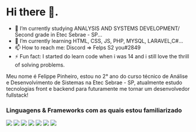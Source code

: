 # Hi there 👋.

- 🔭 I’m currently studying ANALYSIS AND SYSTEMS DEVELOPMENT/ Second grade in Etec Sebrae - SP...
- 🌱 I’m currently learning HTML, CSS, JS, PHP, MYSQL, LARAVEL,C#...
- 📫 How to reach me: Discord => Felps S2 you#2849
- ⚡ Fun fact: I started do learn code when i was 14 and i still love the thrill of solving problems.


Meu nome é Felippe Pinheiro, estou no 2° ano do curso técnico de Análise e Desenvolvimento de Sistemas na Etec Sebrae - SP, atualmente estudo tecnologias front e backend para futuramente me tornar um desenvolvedor fullstack!


### Linguagens & Frameworks com as quais estou familiarizado

<img src="https://img.shields.io/badge/HTML5-E34F26?style=for-the-badge&logo=html5&logoColor=white"> <img src="https://img.shields.io/badge/CSS3-1572B6?style=for-the-badge&logo=css3&logoColor=white"> <img src="https://img.shields.io/badge/PHP-777BB4?style=for-the-badge&logo=php&logoColor=white"> <img src="https://img.shields.io/badge/JavaScript-F7DF1E?style=for-the-badge&logo=javascript&logoColor=black"> <img src="https://img.shields.io/badge/C%23-239120?style=for-the-badge&logo=c-sharp&logoColor=white"> <img src="https://img.shields.io/badge/MySQL-00000F?style=for-the-badge&logo=mysql&logoColor=white">
<img src="https://img.shields.io/badge/Laravel-FF2D20?style=for-the-badge&logo=laravel&logoColor=white">

